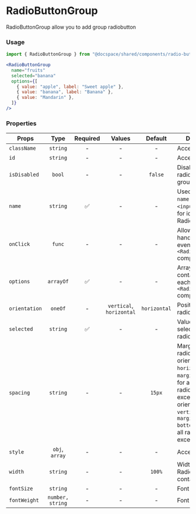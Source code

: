 # RadioButtonGroup

RadioButtonGroup allow you to add group radiobutton

### Usage

```js
import { RadioButtonGroup } from "@docspace/shared/components/radio-button-group";
```

```jsx
<RadioButtonGroup
  name="fruits"
  selected="banana"
  options={[
    { value: "apple", label: "Sweet apple" },
    { value: "banana", label: "Banana" },
    { value: "Mandarin" },
  ]}
/>
```

### Properties

| Props         |       Type       | Required |          Values          |   Default    | Description                                                                                                                                                                                                       |
| ------------- | :--------------: | :------: | :----------------------: | :----------: | ----------------------------------------------------------------------------------------------------------------------------------------------------------------------------------------------------------------- |
| `className`   |     `string`     |    -     |            -             |      -       | Accepts class                                                                                                                                                                                                     |
| `id`          |     `string`     |    -     |            -             |      -       | Accepts id                                                                                                                                                                                                        |
| `isDisabled`  |      `bool`      |    -     |            -             |   `false`    | Disabling all radiobutton in group                                                                                                                                                                                |
| `name`        |     `string`     |    ✅    |            -             |      -       | Used as HTML `name` property for `<input>` tag. Used for identification RadioButtonGroup                                                                                                                          |
| `onClick`     |      `func`      |    -     |            -             |      -       | Allow you to handle clicking events on `<RadioButton />` component                                                                                                                                                |
| `options`     |    `arrayOf`     |    ✅    |            -             |      -       | Array of objects, contains props for each `<RadioButton />` component                                                                                                                                             |
| `orientation` |     `oneOf`      |    -     | `vertical`, `horizontal` | `horizontal` | Position of radiobuttons                                                                                                                                                                                          |
| `selected`    |     `string`     |    ✅    |            -             |      -       | Value of the selected radiobutton                                                                                                                                                                                 |
| `spacing`     |     `string`     |    -     |            -             |    `15px`    | Margin between radiobutton. If orientation `horizontal`, it is `margin-left`(apply for all radiobuttons, except first), if orientation `vertical`, it is `margin-bottom`(apply for all radiobuttons, except last) |
| `style`       |  `obj`, `array`  |    -     |            -             |      -       | Accepts css style                                                                                                                                                                                                 |
| `width`       |     `string`     |    -     |            -             |    `100%`    | Width of RadioButtonGroup container                                                                                                                                                                               |
| `fontSize`    |     `string`     |    -     |            -             |      -       | Font size of link                                                                                                                                                                                                 |
| `fontWeight`  | `number, string` |    -     |            -             |      -       | Font weight of link                                                                                                                                                                                               |
